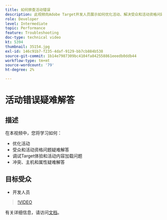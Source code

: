 ```yaml
---
title: 如何排查活动错误
description: 此视频向Adobe Target开发人员展示如何优化活动、解决受众和活动资格问题、调试Target体验和活动内容加载问题，以及解决冲突、主机和属性问题。
role: Developer
level: Intermediate
topic: Performance
feature: Troubleshooting
doc-type: technical video
kt: 5394
thumbnail: 35154.jpg
exl-id: 146c91b7-f235-4daf-9129-bb7cb884b538
source-git-commit: 1b14e7987309bc4104fa842558861eeedb0ddb44
workflow-type: tm+mt
source-wordcount: '79'
ht-degree: 2%

---
```


# 活动错误疑难解答

## 描述

在本视频中，您将学习如何：

* 优化活动
* 受众和活动资格问题疑难解答
* 调试Target体验和活动内容加载问题
* 冲突、主机和属性疑难解答

## 目标受众

* 开发人员

>[!VIDEO](https://video.tv.adobe.com/v/35154/?quality=12)

有关详细信息，请访问[文档](https://experienceleague.adobe.com/docs/target/using/troubleshoot/troubleshooting-target.html?lang=en)。
